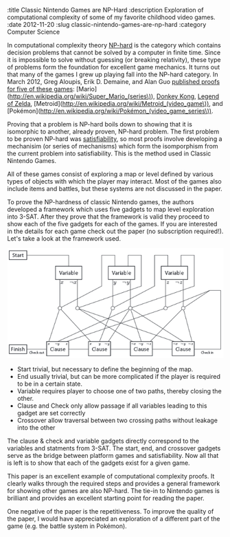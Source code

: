 :title Classic Nintendo Games are NP-Hard
:description Exploration of computational complexity of some of my favorite childhood video games.
:date 2012-11-20
:slug classic-nintendo-games-are-np-hard
:category Computer Science

In computational complexity theory [NP-hard](http://en.wikipedia.org/wiki/NP-hard) is the category which contains decision problems that cannot be solved by a computer in finite time. Since it is impossible to solve without guessing (or breaking relativity), these type of problems form the foundation for excellent game mechanics. It turns out that many of the games I grew up playing fall into the NP-hard category. In March 2012, Greg Aloupis, Erik D. Demaine, and Alan Guo [published proofs for five of these games](http://arxiv.org/abs/1203.1895): [Mario](http://en.wikipedia.org/wiki/Super_Mario_(series\)), [Donkey Kong](http://en.wikipedia.org/wiki/Donkey_Kong), [Legend of Zelda](http://en.wikipedia.org/wiki/The_Legend_of_Zelda_(video_game)), [Metroid](http://en.wikipedia.org/wiki/Metroid_(video_game\)), and [Pok&eacute;mon](http://en.wikipedia.org/wiki/Pokémon_(video_game_series\)).

Proving that a problem is NP-hard boils down to showing that it is isomorphic to another, already proven, NP-hard problem. The first problem to be proven NP-hard was [satisfiability](http://en.wikipedia.org/wiki/Boolean_satisfiability_problem), so most proofs involve developing a mechanisim (or series of mechanisms) which form the isomporphism from the current problem into satisfiability. This is the method used in <emph>Classic Nintendo Games</emph>.

All of these games consist of exploring a map or level defined by various types of objects with which the player may interact. Most of the games also include items and battles, but these systems are not discussed in the paper.

To prove the NP-hardness of classic Nintendo games, the authors developed a framework which uses five gadgets to map level exploration into 3-SAT. After they prove that the framework is valid they proceed to show each of the five gadgets for each of the games. If you are interested in the details for each game check out the paper (no subscription required!). Let's take a look at the framework used.

<img class="aligncenter" src="nintendo-framework.jpg" />

- <emph>Start</emph> trivial, but necessary to define the beginning of the map.
- <emph>End</emph> usually trivial, but can be more complicated if the player is required to be in a certain state.
- <emph>Variable</emph> requires player to choose one of two paths, thereby closing the other.
- <emph>Clause and Check</emph> only allow passage if all variables leading to this gadget are set correctly
- <emph>Crossover</emph> allow traversal between two crossing paths without leakage into the other

The clause &amp; check and variable gadgets directly correspond to the variables and statments from 3-SAT. The start, end, and crossover gadgets serve as the bridge between platform games and satisfiability. Now all that is left is to show that each of the gadgets exist for a given game.

This paper is an excellent example of computational complexity proofs. It clearly walks through the required steps and provides a general framework for showing other games are also NP-hard. The tie-in to Nintendo games is brilliant and provides an excellent starting point for reading the paper.

One negative of the paper is the repetitiveness. To improve the quality of the paper, I would have appreciated an exploration of a different part of the game (e.g. the battle system in Pok&eacute;mon).
